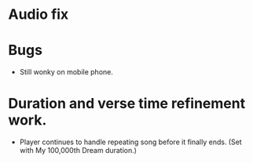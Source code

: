 # Audio fix

# Bugs
* Still wonky on mobile phone.

# Duration and verse time refinement work.
* Player continues to handle repeating song before it finally ends. (Set with My 100,000th Dream duration.)